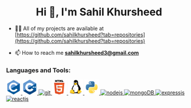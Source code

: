<h1 align="center">Hi 👋, I'm Sahil Khursheed</h1>


- 👨‍💻 All of my projects are available at [https://github.com/sahilkhursheed?tab=repositories](https://github.com/sahilkhursheed?tab=repositories)

- 📫 How to reach me **sahilkhursheed3@gmail.com**

<h3 align="left">Languages and Tools:</h3>
<p align="left"> <a href="https://www.cprogramming.com/" target="_blank"> <img src="https://raw.githubusercontent.com/devicons/devicon/master/icons/c/c-original.svg" alt="c" width="40" height="40"/> </a> <a href="https://www.w3schools.com/cpp/" target="_blank"> <img src="https://raw.githubusercontent.com/devicons/devicon/master/icons/cplusplus/cplusplus-original.svg" alt="cplusplus" width="40" height="40"/> </a>   <a href="https://git-scm.com/" target="_blank"> <img src="https://www.vectorlogo.zone/logos/git-scm/git-scm-icon.svg" alt="git" width="40" height="40"/> </a> <a href="https://www.w3.org/html/" target="_blank"> <img src="https://raw.githubusercontent.com/devicons/devicon/master/icons/html5/html5-original-wordmark.svg" alt="html5" width="40" height="40"/> </a> <a href="https://www.linux.org/" target="_blank"> <img src="https://raw.githubusercontent.com/devicons/devicon/master/icons/linux/linux-original.svg" alt="linux" width="40" height="40"/> </a> <a href="https://www.python.org" target="_blank"> <img src="https://raw.githubusercontent.com/devicons/devicon/master/icons/python/python-original.svg" alt="python" width="40" height="40"/> </a> <a href="https://nodejs.org/en" target="_blank"> <img src="https://miro.medium.com/v2/resize:fit:720/format:webp/1*bc9pmTiyKR0WNPka2w3e0Q.png" alt="nodejs" width="40" height="40"/> </a> <a href="https://www.mongodb.com/" target="_blank"> <img src="https://upload.wikimedia.org/wikipedia/commons/thumb/9/93/MongoDB_Logo.svg/512px-MongoDB_Logo.svg.png" alt="mongoDB" width="40" height="40"/> </a> <a href="https://expressjs.com/" target="_blank"> <img src="https://ajeetchaulagain.com/static/7cb4af597964b0911fe71cb2f8148d64/8d565/express-js.webp" alt="expressjs" width="40" height="40"/> </a> <a href="https://react.dev/" target="_blank"> <img src="https://miro.medium.com/v2/resize:fit:1100/format:webp/1*y6C4nSvy2Woe0m7bWEn4BA.png" alt="reactjs" width="40" height="40"/> </a> </p>
